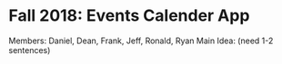 # Fall 2018: Events Calender App

Members: Daniel, Dean, Frank, Jeff, Ronald, Ryan
Main Idea: (need 1-2 sentences)
